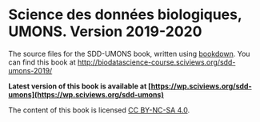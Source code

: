 # Science des données biologiques, UMONS. Version 2019-2020

The source files for the SDD-UMONS book, written using [bookdown](https://bookdown.org/home/about.html). You can find this book at http://biodatascience-course.sciviews.org/sdd-umons-2019/

**Latest version of this book is available at [https://wp.sciviews.org/sdd-umons](https://wp.sciviews.org/sdd-umons)**

The content of this book is licensed 
[CC BY-NC-SA 4.0](https://creativecommons.org/licenses/by-nc-sa/4.0/deed.fr).
